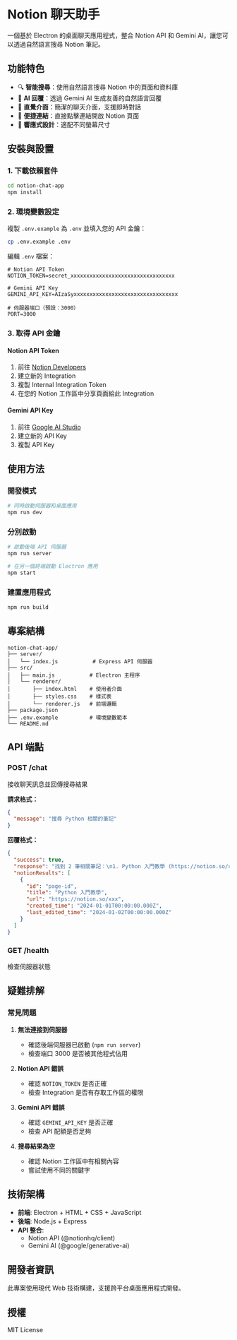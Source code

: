 # Notion 聊天助手

一個基於 Electron 的桌面聊天應用程式，整合 Notion API 和 Gemini AI，讓您可以透過自然語言搜尋 Notion 筆記。

## 功能特色

- 🔍 **智能搜尋**：使用自然語言搜尋 Notion 中的頁面和資料庫
- 🤖 **AI 回覆**：透過 Gemini AI 生成友善的自然語言回覆
- 💬 **直覺介面**：簡潔的聊天介面，支援即時對話
- 🔗 **便捷連結**：直接點擊連結開啟 Notion 頁面
- 📱 **響應式設計**：適配不同螢幕尺寸

## 安裝與設置

### 1. 下載依賴套件

```bash
cd notion-chat-app
npm install
```

### 2. 環境變數設定

複製 `.env.example` 為 `.env` 並填入您的 API 金鑰：

```bash
cp .env.example .env
```

編輯 `.env` 檔案：

```env
# Notion API Token
NOTION_TOKEN=secret_xxxxxxxxxxxxxxxxxxxxxxxxxxxxxxxxx

# Gemini API Key  
GEMINI_API_KEY=AIzaSyxxxxxxxxxxxxxxxxxxxxxxxxxxxxxxxxx

# 伺服器端口（預設：3000）
PORT=3000
```

### 3. 取得 API 金鑰

#### Notion API Token
1. 前往 [Notion Developers](https://developers.notion.com/)
2. 建立新的 Integration
3. 複製 Internal Integration Token
4. 在您的 Notion 工作區中分享頁面給此 Integration

#### Gemini API Key
1. 前往 [Google AI Studio](https://aistudio.google.com/)
2. 建立新的 API Key
3. 複製 API Key

## 使用方法

### 開發模式

```bash
# 同時啟動伺服器和桌面應用
npm run dev
```

### 分別啟動

```bash
# 啟動後端 API 伺服器
npm run server

# 在另一個終端啟動 Electron 應用
npm start
```

### 建置應用程式

```bash
npm run build
```

## 專案結構

```
notion-chat-app/
├── server/
│   └── index.js           # Express API 伺服器
├── src/
│   ├── main.js           # Electron 主程序
│   └── renderer/
│       ├── index.html    # 使用者介面
│       ├── styles.css    # 樣式表
│       └── renderer.js   # 前端邏輯
├── package.json
├── .env.example          # 環境變數範本
└── README.md
```

## API 端點

### POST /chat
接收聊天訊息並回傳搜尋結果

**請求格式：**
```json
{
  "message": "搜尋 Python 相關的筆記"
}
```

**回覆格式：**
```json
{
  "success": true,
  "response": "找到 2 筆相關筆記：\n1. Python 入門教學 (https://notion.so/xxx)\n2. Python 資料處理技巧 (https://notion.so/yyy)",
  "notionResults": [
    {
      "id": "page-id",
      "title": "Python 入門教學",
      "url": "https://notion.so/xxx",
      "created_time": "2024-01-01T00:00:00.000Z",
      "last_edited_time": "2024-01-02T00:00:00.000Z"
    }
  ]
}
```

### GET /health
檢查伺服器狀態

## 疑難排解

### 常見問題

1. **無法連接到伺服器**
   - 確認後端伺服器已啟動 (`npm run server`)
   - 檢查端口 3000 是否被其他程式佔用

2. **Notion API 錯誤**
   - 確認 `NOTION_TOKEN` 是否正確
   - 檢查 Integration 是否有存取工作區的權限

3. **Gemini API 錯誤**
   - 確認 `GEMINI_API_KEY` 是否正確
   - 檢查 API 配額是否足夠

4. **搜尋結果為空**
   - 確認 Notion 工作區中有相關內容
   - 嘗試使用不同的關鍵字

## 技術架構

- **前端**: Electron + HTML + CSS + JavaScript
- **後端**: Node.js + Express
- **API 整合**: 
  - Notion API (@notionhq/client)
  - Gemini AI (@google/generative-ai)

## 開發者資訊

此專案使用現代 Web 技術構建，支援跨平台桌面應用程式開發。

## 授權

MIT License